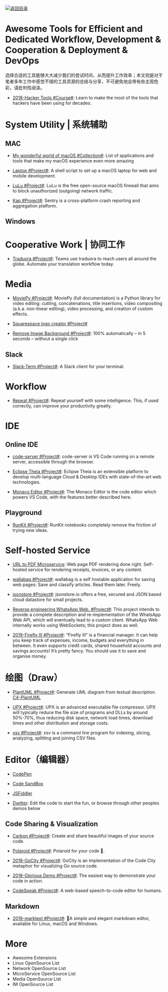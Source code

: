 [![返回目录](https://user-images.githubusercontent.com/5803001/38079637-ff0abcf0-3371-11e8-9b76-ad651620afc7.jpg)](https://github.com/wx-chevalier/Awesome-Lists)

# Awesome Tools for Efficient and Dedicated Workflow, Development & Cooperation & Deployment & DevOps

选择合适的工具能够大大减少我们的尝试时间，从而提升工作效率；本文则是对于笔者多年工作中感觉不错的工具资源的总结与分享，不可避免地会带有些主观色彩，请批判性阅读。

- [2018-Hacker Tools #Course#](https://hacker-tools.github.io/): Learn to make the most of the tools that hackers have been using for decades.

# System Utility | 系统辅助

## MAC

- [My wonderful world of macOS #Collection#](https://github.com/nikitavoloboev/my-mac-os): List of applications and tools that make my macOS experience even more amazing

- [Laptop #Project#](https://github.com/thoughtbot/laptop): A shell script to set up a macOS laptop for web and mobile development.

- [LuLu #Project#](https://github.com/objective-see/LuLu): LuLu is the free open-source macOS firewall that aims to block unauthorized (outgoing) network traffic.

- [Kap #Project#](https://github.com/wulkano/kap): Sentry is a cross-platform crash reporting and aggregation platform.

## Windows

# Cooperative Work | 协同工作

- [Traduora #Project#](https://traduora.com/): Teams use traduora to reach users all around the globe. Automate your translation workflow today.

# Media

- [MoviePy #Project#](https://github.com/Zulko/moviepy): MoviePy (full documentation) is a Python library for video editing: cutting, concatenations, title insertions, video compositing (a.k.a. non-linear editing), video processing, and creation of custom effects.

- [Squarespace logo creator #Project#](https://logo.squarespace.com/)

- [Remove Image Background #Project#](https://www.remove.bg/): 100% automatically – in 5 seconds – without a single click

## Slack

- [Slack-Term #Project#](https://github.com/erroneousboat/slack-term): A Slack client for your terminal.

# Workflow

- [Repeat #Project#](https://github.com/repeats/Repeat): Repeat yourself with some intelligence. This, if used correctly, can improve your productivity greatly.

# IDE

## Online IDE

- [code-server #Project#](https://github.com/cdr/code-server): code-server is VS Code running on a remote server, accessible through the browser.

- [Eclipse Theia #Project#](https://www.theia-ide.org/): Eclipse Theia is an extensible platform to develop multi-language Cloud & Desktop IDEs with state-of-the-art web technologies.

- [Monaco Editor #Project#](https://github.com/Microsoft/monaco-editor): The Monaco Editor is the code editor which powers VS Code, with the features better described here.

## Playground

- [RunKit #Project#](https://runkit.com/home): RunKit notebooks completely remove the friction of trying new ideas.

# Self-hosted Service

- [URL to PDF Microservice](https://github.com/alvarcarto/url-to-pdf-api): Web page PDF rendering done right. Self-hosted service for rendering receipts, invoices, or any content.

- [wallabag #Project#](https://github.com/wallabag/wallabag): wallabag is a self hostable application for saving web pages: Save and classify articles. Read them later. Freely.

- [jsonstore #Project#](https://github.com/bluzi/jsonstore): jsonstore.io offers a free, secured and JSON based cloud datastore for small projects.

- [Reverse engineering WhatsApp Web. #Project#](https://github.com/sigalor/whatsapp-web-reveng): This project intends to provide a complete description and re-implementation of the WhatsApp Web API, which will eventually lead to a custom client. WhatsApp Web internally works using WebSockets; this project does as well.

- [2019-Firefly III #Project#](https://firefly-iii.org/about-general.html): “Firefly III” is a financial manager. It can help you keep track of expenses, income, budgets and everything in between. It even supports credit cards, shared household accounts and savings accounts! It’s pretty fancy. You should use it to save and organise money.

# 绘图（Draw）

- [PlantUML #Project#](https://github.com/plantuml/plantuml): Generate UML diagram from textual description. [C4-PlantUML](https://github.com/RicardoNiepel/C4-PlantUML)

- [UPX #Project#](https://github.com/upx/upx): UPX is an advanced executable file compressor. UPX will typically reduce the file size of programs and DLLs by around 50%-70%, thus reducing disk space, network load times, download times and other distribution and storage costs.

- [xsv #Project#](https://github.com/BurntSushi/xsv): xsv is a command line program for indexing, slicing, analyzing, splitting and joining CSV files.

# Editor（编辑器）

- [CodePen]()

- [Code SandBox]()

- [JSFiddler]()

- [Dwitter](https://www.dwitter.net/): Edit the code to start the fun, or browse through other peoples demos below

## Code Sharing & Visualization

- [Carbon #Project#](https://github.com/dawnlabs/carbon): Create and share beautiful images of your source code.

- [Polaroid #Project#](https://github.com/octref/polacode): Polaroid for your code 📸.

- [2018-GoCity #Project#](https://go-city.github.io/#/github.com/gin-gonic/gin): GoCity is an implementation of the Code City metaphor for visualizing Go source code.

- [2018-Glorious Demo #Project#](https://github.com/glorious-codes/glorious-demo): The easiest way to demonstrate your code in action.

- [CodeSpeak #Project#](https://github.com/sethwilsonUS/codespeak): A web-based speech-to-code editor for humans.

## Markdown

- [2019-marktext #Project#](https://github.com/marktext/marktext): 📝A simple and elegant markdown editor, available for Linux, macOS and Windows.

# More

- Awesome Extensions
- Linux OpenSource List
- Network OpenSource List
- MicroService OpenSource List
- Media OpenSource List
- IM OpenSource List

